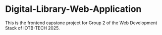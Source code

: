 # Digital-Library-Web-Application
This is the frontend capstone project for Group 2 of the Web Development Stack of IOTB-TECH 2025.
